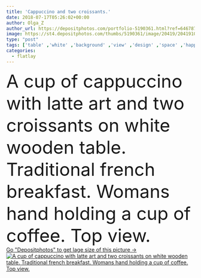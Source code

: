 ```yaml
---
title: 'Cappuccino and two croissants.'
date: 2018-07-17T05:26:02+00:00
author: Olga_Z
author_url: https://depositphotos.com/portfolio-5190361.html?ref=64678756
image: https://st4.depositphotos.com/thumbs/5190361/image/20419/204191066/api_thumb_450.jpg?forcejpeg=true
type: "post"
tags: ['table' ,'white' ,'background' ,'view' ,'design' ,'space' ,'happy' ,'closeup' ,'holding' ,'art' ,'fresh' ,'morning' ,'energy' ,'food' ,'wooden' ,'pastry' ,'cup' ,'tasty' ,'sweet' ,'meal' ,'breakfast' ,'dessert' ,'snack' ,'coffee' ,'caffeine' ,'espresso' ,'cappuccino' ,'drink' ,'croissant' ,'french' ,'time' ,'hand' ,'concept' ,'lay' ,'heart' ,'two' ,'cafe' ,'mug' ,'woman' ,'flat' ,'lifestyle' ,'foam' ,'top' ,'bakery' ,'latte' ,'above' ,'stories' ,'Hydrangea' ,'instagram' ,'flatlay' ]
categories: 
  - flatlay
---
```

<div aling="center">
            <font size="60"> A cup of cappuccino with latte art and two croissants on white wooden table. Traditional french breakfast. Womans hand holding a cup of coffee. Top view.</font>   
</div>
<div>
    <a href='https://st4.depositphotos.com/thumbs/5190361/image/20419/204191066/api_thumb_450.jpg?forcejpeg=true?ref=64678756' target=_blank > Go "Depositphotos" to get lage size of this picture ->
        <img href='https://st4.depositphotos.com/thumbs/5190361/image/20419/204191066/api_thumb_450.jpg?forcejpeg=true?ref=64678756' src='https://st4.depositphotos.com/5190361/20419/i/950/depositphotos_204191066-stock-photo-cappuccino-and-two-croissants.jpg?forcejpeg=true' alt='A cup of cappuccino with latte art and two croissants on white wooden table. Traditional french breakfast. Womans hand holding a cup of coffee. Top view.' >
    </a>
</div>
